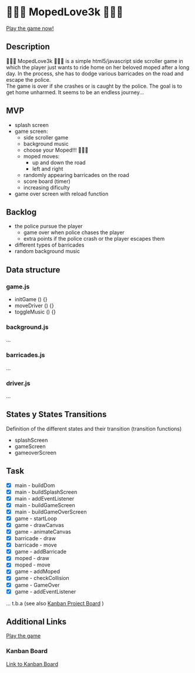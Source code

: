 # :purple_heart::black_heart::purple_heart: MopedLove3k :purple_heart::black_heart::purple_heart:

[Play the game now!](https://lemade3k.github.io/moped-love-3k/index.html)

## Description
:purple_heart::black_heart::purple_heart: MopedLove3k :purple_heart::black_heart::purple_heart: is a simple html5/javascript side scroller game in which the player just wants to ride home on her beloved moped after a long day. In the process, she has to dodge various barricades on the road and escape the police.  
The game is over if she crashes or is caught by the police. The goal is to get home unharmed. It seems to be an endless journey...


## MVP
* splash screen 
* game screen: 
  * side scroller game
  * background music
  * choose your Moped!!! :purple_heart::black_heart::purple_heart:
  * moped moves: 
    * up and down the road
    * left and right 
  * randomly appearing barricades on the road
  * score board (timer)
  * increasing dificulty
* game over screen with reload function

## Backlog
* the police pursue the player
  * game over when police chases the player
  * extra points if the police crash or the player escapes them
* different types of barricades
* random background music 

## Data structure

### game.js
* initGame () {}
* moveDriver () {}
* toggleMusic () {}

### background.js
...

### barricades.js
...

### driver.js
...

## States y States Transitions
Definition of the different states and their transition (transition functions)

- splashScreen
- gameScreen
- gameoverScreen


## Task
- [x] main - buildDom
- [x] main - buildSplashScreen
- [x] main - addEventListener
- [x] main - buildGameScreen
- [x] main - buildGameOverScreen
- [x] game - startLoop
- [x] game - drawCanvas
- [x] game - animateCanvas
- [x] barricade - draw
- [x] barricade - move
- [x] game - addBarricade
- [x] moped - draw
- [x] moped - move
- [x] game - addMoped
- [x] game - checkCollision
- [x] game - GameOver
- [x] game - addEventListener

... t.b.a (see also [Kanban Project Board](#kanban) ) 

## Additional Links
[Play the game](https://lemade3k.github.io/moped-love-3k/index.html)

### <a name="kanban"></a> Kanban Board
[Link to Kanban Board](https://github.com/lemade3k/moped-love-3k/projects/1?fullscreen=true)
